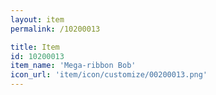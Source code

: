 ```yaml
---
layout: item
permalink: /10200013

title: Item
id: 10200013
item_name: 'Mega-ribbon Bob'
icon_url: 'item/icon/customize/00200013.png'
---
```

